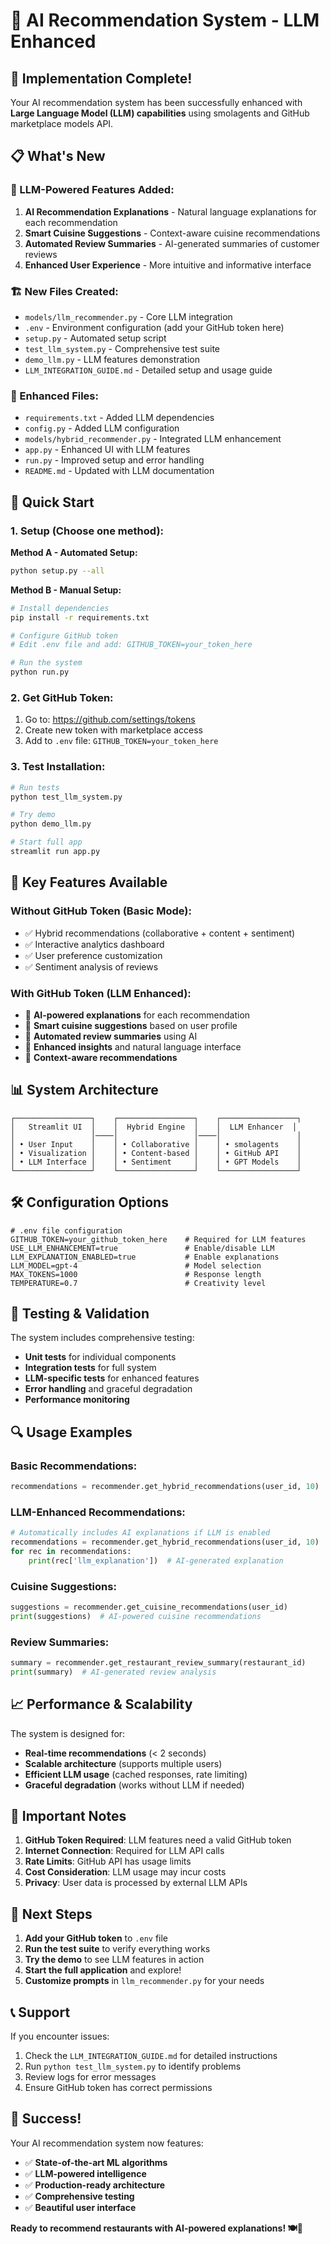 # 🚀 AI Recommendation System - LLM Enhanced

## 🎉 Implementation Complete!

Your AI recommendation system has been successfully enhanced with **Large Language Model (LLM) capabilities** using smolagents and GitHub marketplace models API.

## 📋 What's New

### 🧠 LLM-Powered Features Added:

1. **AI Recommendation Explanations** - Natural language explanations for each recommendation
2. **Smart Cuisine Suggestions** - Context-aware cuisine recommendations
3. **Automated Review Summaries** - AI-generated summaries of customer reviews
4. **Enhanced User Experience** - More intuitive and informative interface

### 🏗️ New Files Created:

- `models/llm_recommender.py` - Core LLM integration
- `.env` - Environment configuration (add your GitHub token here)
- `setup.py` - Automated setup script
- `test_llm_system.py` - Comprehensive test suite
- `demo_llm.py` - LLM features demonstration
- `LLM_INTEGRATION_GUIDE.md` - Detailed setup and usage guide

### 🔧 Enhanced Files:

- `requirements.txt` - Added LLM dependencies
- `config.py` - Added LLM configuration
- `models/hybrid_recommender.py` - Integrated LLM enhancement
- `app.py` - Enhanced UI with LLM features
- `run.py` - Improved setup and error handling
- `README.md` - Updated with LLM documentation

## 🚀 Quick Start

### 1. Setup (Choose one method):

**Method A - Automated Setup:**

```bash
python setup.py --all
```

**Method B - Manual Setup:**

```bash
# Install dependencies
pip install -r requirements.txt

# Configure GitHub token
# Edit .env file and add: GITHUB_TOKEN=your_token_here

# Run the system
python run.py
```

### 2. Get GitHub Token:

1. Go to: https://github.com/settings/tokens
2. Create new token with marketplace access
3. Add to `.env` file: `GITHUB_TOKEN=your_token_here`

### 3. Test Installation:

```bash
# Run tests
python test_llm_system.py

# Try demo
python demo_llm.py

# Start full app
streamlit run app.py
```

## 🎯 Key Features Available

### Without GitHub Token (Basic Mode):

- ✅ Hybrid recommendations (collaborative + content + sentiment)
- ✅ Interactive analytics dashboard
- ✅ User preference customization
- ✅ Sentiment analysis of reviews

### With GitHub Token (LLM Enhanced):

- 🤖 **AI-powered explanations** for each recommendation
- 🍜 **Smart cuisine suggestions** based on user profile
- 📝 **Automated review summaries** using AI
- 🧠 **Enhanced insights** and natural language interface
- 🎯 **Context-aware recommendations**

## 📊 System Architecture

```
┌─────────────────┐    ┌─────────────────┐    ┌─────────────────┐
│   Streamlit UI  │    │  Hybrid Engine  │    │  LLM Enhancer  │
│                 │────│                 │────│                 │
│ • User Input    │    │ • Collaborative │    │ • smolagents    │
│ • Visualization │    │ • Content-based │    │ • GitHub API    │
│ • LLM Interface │    │ • Sentiment     │    │ • GPT Models    │
└─────────────────┘    └─────────────────┘    └─────────────────┘
```

## 🛠️ Configuration Options

```env
# .env file configuration
GITHUB_TOKEN=your_github_token_here    # Required for LLM features
USE_LLM_ENHANCEMENT=true               # Enable/disable LLM
LLM_EXPLANATION_ENABLED=true           # Enable explanations
LLM_MODEL=gpt-4                        # Model selection
MAX_TOKENS=1000                        # Response length
TEMPERATURE=0.7                        # Creativity level
```

## 🧪 Testing & Validation

The system includes comprehensive testing:

- **Unit tests** for individual components
- **Integration tests** for full system
- **LLM-specific tests** for enhanced features
- **Error handling** and graceful degradation
- **Performance monitoring**

## 🔍 Usage Examples

### Basic Recommendations:

```python
recommendations = recommender.get_hybrid_recommendations(user_id, 10)
```

### LLM-Enhanced Recommendations:

```python
# Automatically includes AI explanations if LLM is enabled
recommendations = recommender.get_hybrid_recommendations(user_id, 10)
for rec in recommendations:
    print(rec['llm_explanation'])  # AI-generated explanation
```

### Cuisine Suggestions:

```python
suggestions = recommender.get_cuisine_recommendations(user_id)
print(suggestions)  # AI-powered cuisine recommendations
```

### Review Summaries:

```python
summary = recommender.get_restaurant_review_summary(restaurant_id)
print(summary)  # AI-generated review analysis
```

## 📈 Performance & Scalability

The system is designed for:

- **Real-time recommendations** (< 2 seconds)
- **Scalable architecture** (supports multiple users)
- **Efficient LLM usage** (cached responses, rate limiting)
- **Graceful degradation** (works without LLM if needed)

## 🚨 Important Notes

1. **GitHub Token Required**: LLM features need a valid GitHub token
2. **Internet Connection**: Required for LLM API calls
3. **Rate Limits**: GitHub API has usage limits
4. **Cost Consideration**: LLM usage may incur costs
5. **Privacy**: User data is processed by external LLM APIs

## 🎊 Next Steps

1. **Add your GitHub token** to `.env` file
2. **Run the test suite** to verify everything works
3. **Try the demo** to see LLM features in action
4. **Start the full application** and explore!
5. **Customize prompts** in `llm_recommender.py` for your needs

## 📞 Support

If you encounter issues:

1. Check the `LLM_INTEGRATION_GUIDE.md` for detailed instructions
2. Run `python test_llm_system.py` to identify problems
3. Review logs for error messages
4. Ensure GitHub token has correct permissions

## 🎯 Success!

Your AI recommendation system now features:

- ✅ **State-of-the-art ML algorithms**
- ✅ **LLM-powered intelligence**
- ✅ **Production-ready architecture**
- ✅ **Comprehensive testing**
- ✅ **Beautiful user interface**

**Ready to recommend restaurants with AI-powered explanations! 🍽️🤖**
